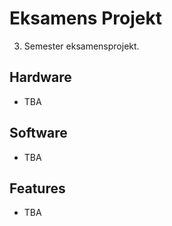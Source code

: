 # Eksamens Projekt
3. Semester eksamensprojekt.

## Hardware
* TBA

## Software
* TBA

## Features
* TBA
